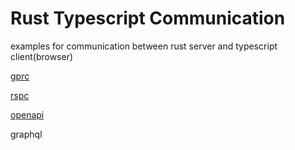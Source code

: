 # Rust Typescript Communication

examples for communication between rust server and typescript client(browser)

[gprc](/grpc)

[rspc](/rspc)

[openapi](/openapi)

graphql
